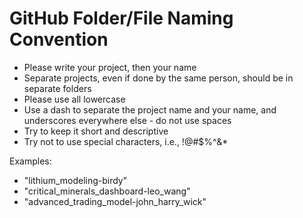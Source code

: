 # GitHub Folder/File Naming Convention

- Please write your project, then your name
- Separate projects, even if done by the same person, should be in separate folders
- Please use all lowercase
- Use a dash to separate the project name and your name, and underscores everywhere else - do not use spaces
- Try to keep it short and descriptive
- Try not to use special characters, i.e., !@#$%^&*

Examples: 
- "lithium_modeling-birdy"
- "critical_minerals_dashboard-leo_wang"
- "advanced_trading_model-john_harry_wick"
